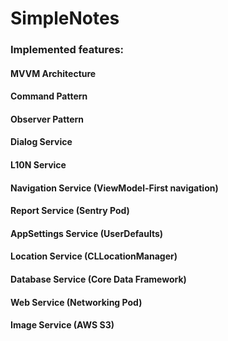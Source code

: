 # SimpleNotes

### Implemented features:

#### MVVM Architecture
#### Command Pattern
#### Observer Pattern
#### Dialog Service
#### L10N Service
#### Navigation Service (ViewModel-First navigation)
#### Report Service (Sentry Pod)
#### AppSettings Service (UserDefaults)
#### Location Service (CLLocationManager)
#### Database Service (Core Data Framework)
#### Web Service (Networking Pod)
#### Image Service (AWS S3)
